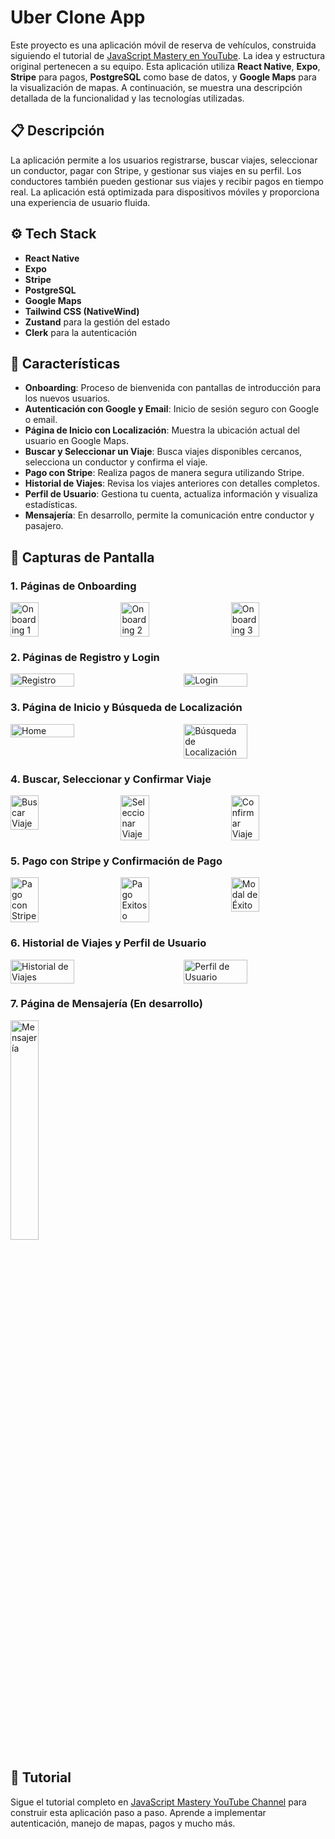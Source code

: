 # Uber Clone App

Este proyecto es una aplicación móvil de reserva de vehículos, construida siguiendo el tutorial de [JavaScript Mastery en YouTube](https://www.youtube.com/c/JavaScriptMastery). La idea y estructura original pertenecen a su equipo. Esta aplicación utiliza **React Native**, **Expo**, **Stripe** para pagos, **PostgreSQL** como base de datos, y **Google Maps** para la visualización de mapas. A continuación, se muestra una descripción detallada de la funcionalidad y las tecnologías utilizadas.

## 📋 Descripción

La aplicación permite a los usuarios registrarse, buscar viajes, seleccionar un conductor, pagar con Stripe, y gestionar sus viajes en su perfil. Los conductores también pueden gestionar sus viajes y recibir pagos en tiempo real. La aplicación está optimizada para dispositivos móviles y proporciona una experiencia de usuario fluida.

## ⚙️ Tech Stack

-   **React Native**
-   **Expo**
-   **Stripe**
-   **PostgreSQL**
-   **Google Maps**
-   **Tailwind CSS (NativeWind)**
-   **Zustand** para la gestión del estado
-   **Clerk** para la autenticación

## 🔋 Características

-   **Onboarding**: Proceso de bienvenida con pantallas de introducción para los nuevos usuarios.
-   **Autenticación con Google y Email**: Inicio de sesión seguro con Google o email.
-   **Página de Inicio con Localización**: Muestra la ubicación actual del usuario en Google Maps.
-   **Buscar y Seleccionar un Viaje**: Busca viajes disponibles cercanos, selecciona un conductor y confirma el viaje.
-   **Pago con Stripe**: Realiza pagos de manera segura utilizando Stripe.
-   **Historial de Viajes**: Revisa los viajes anteriores con detalles completos.
-   **Perfil de Usuario**: Gestiona tu cuenta, actualiza información y visualiza estadísticas.
-   **Mensajería**: En desarrollo, permite la comunicación entre conductor y pasajero.

## 🤸 Capturas de Pantalla

### 1. Páginas de Onboarding

<div style="display: flex; justify-content: space-between;">
  <img src="./img/-5.png" alt="Onboarding 1" width="30%">
  <img src="./img/-4.png" alt="Onboarding 2" width="30%">
  <img src="./img/-3.png" alt="Onboarding 3" width="30%">
</div>

### 2. Páginas de Registro y Login

<div style="display: flex; justify-content: space-between;">
  <img src="./img/-2.png" alt="Registro" width="45%">
  <img src="./img/-1.png" alt="Login" width="45%">
</div>

### 3. Página de Inicio y Búsqueda de Localización

<div style="display: flex; justify-content: space-between;">
  <img src="./img/1.png" alt="Home" width="45%">
  <img src="./img/2.png" alt="Búsqueda de Localización" width="45%">
</div>

### 4. Buscar, Seleccionar y Confirmar Viaje

<div style="display: flex; justify-content: space-between;">
  <img src="./img/3.png" alt="Buscar Viaje" width="30%">
  <img src="./img/4.png" alt="Seleccionar Viaje" width="30%">
  <img src="./img/5.png" alt="Confirmar Viaje" width="30%">
</div>

### 5. Pago con Stripe y Confirmación de Pago

<div style="display: flex; justify-content: space-between;">
  <img src="./img/6.png" alt="Pago con Stripe" width="30%">
  <img src="./img/7.png" alt="Pago Exitoso" width="30%">
  <img src="./img/8.png" alt="Modal de Éxito" width="30%">
</div>

### 6. Historial de Viajes y Perfil de Usuario

<div style="display: flex; justify-content: space-between;">
  <img src="./img/9.png" alt="Historial de Viajes" width="45%">
  <img src="./img/10.png" alt="Perfil de Usuario" width="45%">
</div>

### 7. Página de Mensajería (En desarrollo)

<img src="./img/11.png" alt="Mensajería" width="30%">

## 🚀 Tutorial

Sigue el tutorial completo en [JavaScript Mastery YouTube Channel](https://www.youtube.com/c/JavaScriptMastery) para construir esta aplicación paso a paso. Aprende a implementar autenticación, manejo de mapas, pagos y mucho más.
